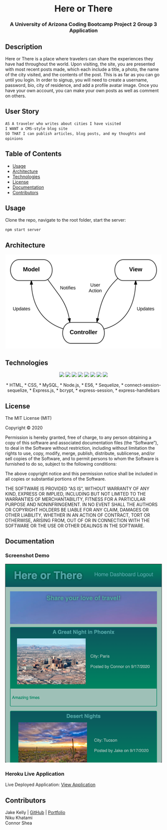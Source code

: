 <h1 align="center"> Here or There</h1>

<h3 align="center"> A University of Arizona Coding Bootcamp Project 2 Group 3 Application</h2>


## Description
Here or There is a place where travelers can share the experiences they have had throughout the world. Upon visiting, the site, you are presented with most recent posts made, which each include a title, a photo, the name of the city visited, and the contents of the post. This is as far as you can go until you login. In order to signup, you will need to create a username, password, bio, city of residence, and add a profile avatar image. Once you have your own account, you can make your own posts as well as comment on others. 

## User Story

```
AS A traveler who writes about cities I have visited
I WANT a CMS-style blog site
SO THAT I can publish articles, blog posts, and my thoughts and opinions
```

## Table of Contents 

* [Usage](#usage)
* [Architecture](#architecture)
* [Technologies](#technologies)
* [License](#license)
* [Documentation](#documentation)
* [Contributors](#contributors)

## Usage
Clone the repo, navigate to the root folder, start the server:
```
npm start server
```
## Architecture
![Screenshot](doc/MVC.png?raw=true "Application Architecture")  

## Technologies
<p align="center">
    <img src="https://img.shields.io/badge/bcrypt-lightgrey" />
        <img src="https://img.shields.io/badge/multer-yellowgreen" />
    <img src="https://img.shields.io/badge/javascript-blue" />
    <img src="https://img.shields.io/badge/express-red" />
    <img src="https://img.shields.io/badge/sequelize-green"  />
    <img src="https://img.shields.io/badge/handlebars-orange"  />
    <img src="https://img.shields.io/badge/mySQL-lightgreen"  />
    <img src="https://img.shields.io/badge/dotenv-lightblue" />
</p>
<p align="center">
* HTML, * CSS, * MySQL, * Node.js, * ES6, * Sequelize, * connect-session-sequelize, * Express.js, * bcrypt, * express-session, * express-handlebars
</p>

## License

The MIT License (MIT)

Copyright © 2020

Permission is hereby granted, free of charge, to any person obtaining a copy of this software and associated documentation files (the “Software”), to deal in the Software without restriction, including without limitation the rights to use, copy, modify, merge, publish, distribute, sublicense, and/or sell copies of the Software, and to permit persons to whom the Software is furnished to do so, subject to the following conditions:

The above copyright notice and this permission notice shall be included in all copies or substantial portions of the Software.

THE SOFTWARE IS PROVIDED “AS IS”, WITHOUT WARRANTY OF ANY KIND, EXPRESS OR IMPLIED, INCLUDING BUT NOT LIMITED TO THE WARRANTIES OF MERCHANTABILITY, FITNESS FOR A PARTICULAR PURPOSE AND NONINFRINGEMENT. IN NO EVENT SHALL THE AUTHORS OR COPYRIGHT HOLDERS BE LIABLE FOR ANY CLAIM, DAMAGES OR OTHER LIABILITY, WHETHER IN AN ACTION OF CONTRACT, TORT OR OTHERWISE, ARISING FROM, OUT OF OR IN CONNECTION WITH THE SOFTWARE OR THE USE OR OTHER DEALINGS IN THE SOFTWARE.


## Documentation

### Screenshot Demo 
![Screenshot](doc/proof.png?raw=true "Proof of Application")  

### Heroku Live Application
Live Deployed Application: [View Application](https://here-or-there-project.herokuapp.com/ "Live Deploy")  

## Contributors
Jake Kelly | [GitHub](https://github.com/jakekelly44 "Jakekelly44 Github")  | [Portfolio](https://jakekelly.co "Jake Kelly Portfolio")      
Niku Khatami     
Connor Shea     
